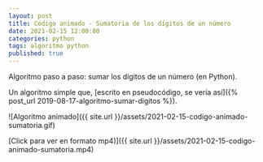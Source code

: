 ```yaml
---
layout: post
title: Código animado - Sumatoria de los dígitos de un número
date: 2021-02-15 12:00:00
categories: python
tags: algoritmo python
published: true
---
```


Algoritmo paso a paso: sumar los dígitos de un número (en Python).

Un algoritmo simple que, [escrito en pseudocódigo, se vería así]({% post_url 2019-08-17-algoritmo-sumar-digitos %}).


![Algoritmo animado]({{ site.url }}/assets/2021-02-15-codigo-animado-sumatoria.gif)

[Click para ver en formato mp4)]({{ site.url }}/assets/2021-02-15-codigo-animado-sumatoria.mp4)
